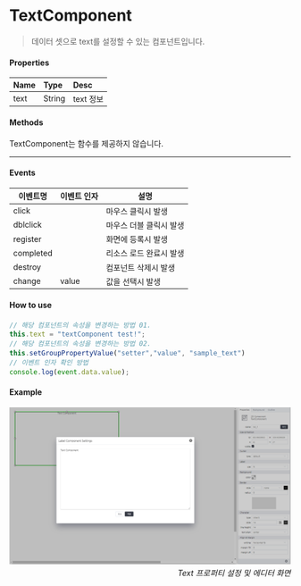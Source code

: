 # TextComponent
> 데이터 셋으로 text를 설정할 수 있는 컴포넌트입니다.

#### Properties
| Name       | Type    | Desc                                                |
| :--------- | :------ | :-------------------------------------------------- |
| text | String  | text 정보                                  |

#### Methods

TextComponent는 함수를 제공하지 않습니다.

---
#### Events
|이벤트명|이벤트 인자|설명|
|---|---|---|
|click||마우스 클릭시 발생|
|dblclick||마우스 더블 클릭시 발생|
|register||화면에 등록시 발생|
|completed||리소스 로드 완료시 발생|
|destroy||컴포넌트 삭제시 발생|
|change|value|값을 선택시 발생|


#### How to use
```js
// 해당 컴포넌트의 속성을 변경하는 방법 01.
this.text = "textComponent test!";
// 해당 컴포넌트의 속성을 변경하는 방법 02.
this.setGroupPropertyValue("setter","value", "sample_text")
// 이벤트 인자 확인 방법
console.log(event.data.value);
```

#### Example

![gras](./images/text.png)
<p align="right" style="margin-top: -.85em;font-style: italic;">Text 프로퍼티 설정 및 에디터 화면</p>